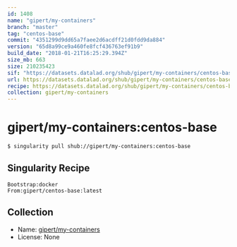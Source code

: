 ```yaml
---
id: 1408
name: "gipert/my-containers"
branch: "master"
tag: "centos-base"
commit: "4351299d9dd65a7faee2d6acdff21d0fdd9da884"
version: "65d8a99ce9a460fe8fcf436763ef91b9"
build_date: "2018-01-21T16:25:29.394Z"
size_mb: 663
size: 210235423
sif: "https://datasets.datalad.org/shub/gipert/my-containers/centos-base/2018-01-21-4351299d-65d8a99c/65d8a99ce9a460fe8fcf436763ef91b9.simg"
url: https://datasets.datalad.org/shub/gipert/my-containers/centos-base/2018-01-21-4351299d-65d8a99c/
recipe: https://datasets.datalad.org/shub/gipert/my-containers/centos-base/2018-01-21-4351299d-65d8a99c/Singularity
collection: gipert/my-containers
---
```


# gipert/my-containers:centos-base

```bash
$ singularity pull shub://gipert/my-containers:centos-base
```

## Singularity Recipe

```singularity
Bootstrap:docker
From:gipert/centos-base:latest
```

## Collection

 - Name: [gipert/my-containers](https://github.com/gipert/my-containers)
 - License: None


